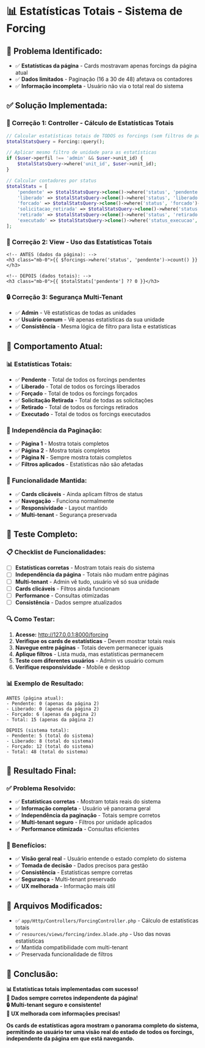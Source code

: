 # 📊 Estatísticas Totais - Sistema de Forcing

## 🚨 **Problema Identificado:**
- ✅ **Estatísticas da página** - Cards mostravam apenas forcings da página atual
- ✅ **Dados limitados** - Paginação (16 a 30 de 48) afetava os contadores
- ✅ **Informação incompleta** - Usuário não via o total real do sistema

## ✅ **Solução Implementada:**

### **🔧 Correção 1: Controller - Cálculo de Estatísticas Totais**
```php
// Calcular estatísticas totais de TODOS os forcings (sem filtros de paginação)
$totalStatsQuery = Forcing::query();

// Aplicar mesmo filtro de unidade para as estatísticas
if ($user->perfil !== 'admin' && $user->unit_id) {
    $totalStatsQuery->where('unit_id', $user->unit_id);
}

// Calcular contadores por status
$totalStats = [
    'pendente' => $totalStatsQuery->clone()->where('status', 'pendente')->count(),
    'liberado' => $totalStatsQuery->clone()->where('status', 'liberado')->count(),
    'forcado' => $totalStatsQuery->clone()->where('status', 'forcado')->count(),
    'solicitacao_retirada' => $totalStatsQuery->clone()->where('status', 'solicitacao_retirada')->count(),
    'retirado' => $totalStatsQuery->clone()->where('status', 'retirado')->count(),
    'executado' => $totalStatsQuery->clone()->where('status_execucao', 'executado')->count(),
];
```

### **🎨 Correção 2: View - Uso das Estatísticas Totais**
```blade
<!-- ANTES (dados da página): -->
<h3 class="mb-0">{{ $forcings->where('status', 'pendente')->count() }}</h3>

<!-- DEPOIS (dados totais): -->
<h3 class="mb-0">{{ $totalStats['pendente'] ?? 0 }}</h3>
```

### **🔒 Correção 3: Segurança Multi-Tenant**
- ✅ **Admin** - Vê estatísticas de todas as unidades
- ✅ **Usuário comum** - Vê apenas estatísticas da sua unidade
- ✅ **Consistência** - Mesma lógica de filtro para lista e estatísticas

## 🎯 **Comportamento Atual:**

### **📊 Estatísticas Totais:**
- ✅ **Pendente** - Total de todos os forcings pendentes
- ✅ **Liberado** - Total de todos os forcings liberados
- ✅ **Forçado** - Total de todos os forcings forçados
- ✅ **Solicitação Retirada** - Total de todas as solicitações
- ✅ **Retirado** - Total de todos os forcings retirados
- ✅ **Executado** - Total de todos os forcings executados

### **🔄 Independência da Paginação:**
- ✅ **Página 1** - Mostra totais completos
- ✅ **Página 2** - Mostra totais completos
- ✅ **Página N** - Sempre mostra totais completos
- ✅ **Filtros aplicados** - Estatísticas não são afetadas

### **🎯 Funcionalidade Mantida:**
- ✅ **Cards clicáveis** - Ainda aplicam filtros de status
- ✅ **Navegação** - Funciona normalmente
- ✅ **Responsividade** - Layout mantido
- ✅ **Multi-tenant** - Segurança preservada

## 🧪 **Teste Completo:**

### **📋 Checklist de Funcionalidades:**
- [ ] **Estatísticas corretas** - Mostram totais reais do sistema
- [ ] **Independência da página** - Totais não mudam entre páginas
- [ ] **Multi-tenant** - Admin vê tudo, usuário vê só sua unidade
- [ ] **Cards clicáveis** - Filtros ainda funcionam
- [ ] **Performance** - Consultas otimizadas
- [ ] **Consistência** - Dados sempre atualizados

### **🔍 Como Testar:**
1. **Acesse:** http://127.0.0.1:8000/forcing
2. **Verifique os cards de estatísticas** - Devem mostrar totais reais
3. **Navegue entre páginas** - Totais devem permanecer iguais
4. **Aplique filtros** - Lista muda, mas estatísticas permanecem
5. **Teste com diferentes usuários** - Admin vs usuário comum
6. **Verifique responsividade** - Mobile e desktop

### **📊 Exemplo de Resultado:**
```
ANTES (página atual):
- Pendente: 0 (apenas da página 2)
- Liberado: 0 (apenas da página 2)
- Forçado: 6 (apenas da página 2)
- Total: 15 (apenas da página 2)

DEPOIS (sistema total):
- Pendente: 5 (total do sistema)
- Liberado: 8 (total do sistema)
- Forçado: 12 (total do sistema)
- Total: 48 (total do sistema)
```

## 🎉 **Resultado Final:**

### **✅ Problema Resolvido:**
- ✅ **Estatísticas corretas** - Mostram totais reais do sistema
- ✅ **Informação completa** - Usuário vê panorama geral
- ✅ **Independência da paginação** - Totais sempre corretos
- ✅ **Multi-tenant seguro** - Filtros por unidade aplicados
- ✅ **Performance otimizada** - Consultas eficientes

### **🚀 Benefícios:**
- ✅ **Visão geral real** - Usuário entende o estado completo do sistema
- ✅ **Tomada de decisão** - Dados precisos para gestão
- ✅ **Consistência** - Estatísticas sempre corretas
- ✅ **Segurança** - Multi-tenant preservado
- ✅ **UX melhorada** - Informação mais útil

## 🔧 **Arquivos Modificados:**
- ✅ `app/Http/Controllers/ForcingController.php` - Cálculo de estatísticas totais
- ✅ `resources/views/forcing/index.blade.php` - Uso das novas estatísticas
- ✅ Mantida compatibilidade com multi-tenant
- ✅ Preservada funcionalidade de filtros

## 🎯 **Conclusão:**
**📊 Estatísticas totais implementadas com sucesso!**  
**🎯 Dados sempre corretos independente da página!**  
**🔒 Multi-tenant seguro e consistente!**  
**📱 UX melhorada com informações precisas!**

**Os cards de estatísticas agora mostram o panorama completo do sistema, permitindo ao usuário ter uma visão real do estado de todos os forcings, independente da página em que está navegando.**

